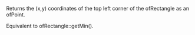 Returns the (x,y) coordinates of the top left corner of the ofRectangle as an ofPoint.

Equivalent to ofRectangle::getMin().
